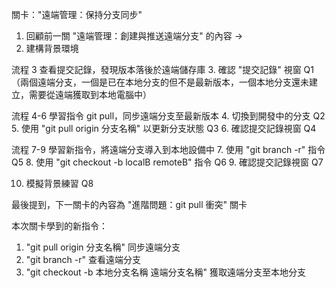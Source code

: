 關卡："遠端管理：保持分支同步"

1. 回顧前一關 "遠端管理：創建與推送遠端分支" 的內容 ->
2. 建構背景環境

流程 3 查看提交記錄，發現版本落後於遠端儲存庫
3. 確認 "提交記錄" 視窗     Q1
（兩個遠端分支，一個是已在本地分支的但不是最新版本，一個本地分支還未建立，需要從遠端獲取到本地電腦中）

流程 4-6 學習指令 git pull，同步遠端分支至最新版本
4. 切換到開發中的分支       Q2
5. 使用 "git pull origin 分支名稱" 以更新分支狀態 Q3
6. 確認提交記錄視窗 Q4

流程 7-9 學習新指令，將遠端分支導入到本地設備中
7. 使用 "git branch -r" 指令 Q5
8. 使用 "git checkout -b localB remoteB" 指令 Q6
9. 確認提交記錄視窗  Q7
   
10.   模擬背景練習   Q8

最後提到，下一關卡的內容為 "進階問題：git pull 衝突" 關卡

本次關卡學到的新指令：
1. "git pull origin 分支名稱" 同步遠端分支
2. "git branch -r" 查看遠端分支
3. "git checkout -b 本地分支名稱 遠端分支名稱" 獲取遠端分支至本地分支